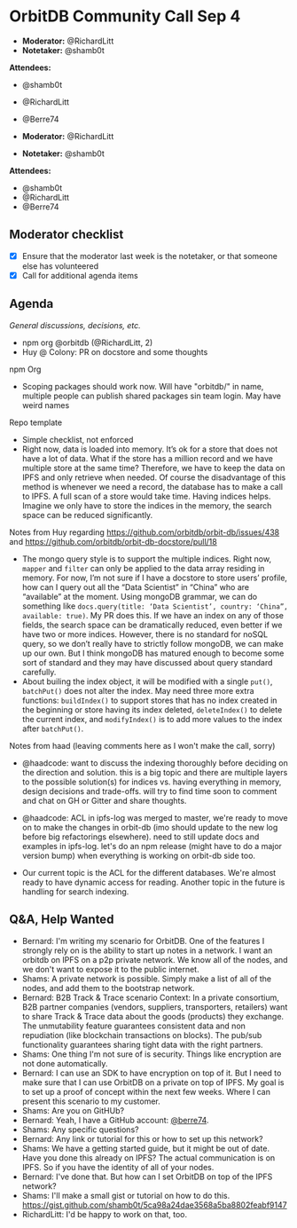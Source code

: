 # OrbitDB Community Call Sep 4

- **Moderator:** @RichardLitt
- **Notetaker:** @shamb0t

**Attendees:**
- @shamb0t
- @RichardLitt
- @Berre74

- **Moderator:** @RichardLitt
- **Notetaker:** @shamb0t

 **Attendees:**
- @shamb0t
- @RichardLitt
- @Berre74

## Moderator checklist

- [x] Ensure that the moderator last week is the notetaker, or that someone else has volunteered
- [x] Call for additional agenda items

## Agenda
_General discussions, decisions, etc._
<!-- use this format for all topics, demos, etc. that you add to the agenda: -->
- npm org @orbitdb (@RichardLitt, 2)
- Huy @ Colony: PR on docstore and some thoughts   

npm Org
- Scoping packages should work now. Will have "orbitdb/" in name, multiple people can publish shared packages sin team login. May have weird names

Repo template
- Simple checklist, not enforced
- Right now, data is loaded into memory. It’s ok for a store that does not have a lot of data. What if the store has a million record and we have multiple store at the same time? Therefore, we have to keep the data on IPFS and only retrieve when needed. Of course the disadvantage of this method is whenever we need a record, the database has to make a call to IPFS. A full scan of a store would take time. Having indices helps. Imagine we only have to store the indices in the memory, the search space can be reduced significantly.

Notes from Huy regarding https://github.com/orbitdb/orbit-db/issues/438 and https://github.com/orbitdb/orbit-db-docstore/pull/18
- The mongo query style is to support the multiple indices. Right now, `mapper` and `filter` can only be applied to the data array residing in memory. For now, I’m not sure if I have a docstore to store users’ profile, how can I query out all the “Data Scientist” in “China” who are “available” at the moment. Using mongoDB grammar, we can do something like `docs.query(title: ‘Data Scientist’, country: ‘China”, available: true)`. My PR does this. If we have an index on any of those fields, the search space can be dramatically reduced, even better if we have two or more indices. However, there is no standard for noSQL query, so we don’t really have to strictly follow mongoDB, we can make up our own. But I think mongoDB has matured enough to become some sort of standard and they may have discussed about query standard carefully.
- About builing the index object, it will be modified with a single `put()`, `batchPut()` does not alter the index. May need three more extra functions: `buildIndex()` to support stores that has no index created in the beginning or store having its index deleted, `deleteIndex()` to delete the current index, and `modifyIndex()` is to add more values to the index after `batchPut()`.

Notes from haad (leaving comments here as I won't make the call, sorry)
- @haadcode: want to discuss the indexing thoroughly before deciding on the direction and solution. this is a big topic and there are multiple layers to the possible solution(s) for indices vs. having  everything in memory, design decisions and trade-offs. will try to find time soon to comment and chat on GH or Gitter and share thoughts.
- @haadcode: ACL in ipfs-log was merged to master, we're ready to move on to make the changes in orbit-db (imo should update to the new log before big refactorings elsewhere). need to still update docs and examples in ipfs-log. let's do an npm release (might have to do a major version bump) when everything is working on orbit-db side too.

- Our current topic is the ACL for the different databases. We're almost ready to have dynamic access for reading. Another topic in the future is handling for search indexing.

## Q&A, Help Wanted


- Bernard: I'm writing my scenario for OrbitDB. One of the features I strongly rely on is the ability to start up notes in a network. I want an orbitdb on IPFS on a p2p private network. We know all of the nodes, and we don't want to expose it to the public internet.
- Shams: A private network is possible. Simply make a list of all of the nodes, and add them to the bootstrap network.
- Bernard: B2B Track & Trace scenario
Context:
In a private consortium, B2B partner companies (vendors, suppliers, transporters, retailers) want to share Track & Trace data about the goods (products) they exchange.
The unmutability feature guarantees consistent data and non repudiation (like blockchain transactions on blocks).
The pub/sub functionality guarantees sharing tight data with the right partners.
- Shams: One thing I'm not sure of is security. Things like encryption are not done automatically.
- Bernard: I can use an SDK to have encryption on top of it. But I need to make sure that I can use OrbitDB on a private on top of IPFS. My goal is to set up a proof of concept within the next few weeks. Where I can present this scenario to my customer.
- Shams: Are you on GitHUb?
- Bernard: Yeah, I have a GitHub account: [@berre74](https://github.com/berre74).
- Shams: Any specific questions?
- Bernard: Any link or tutorial for this or how to set up this network?
- Shams: We have a getting started guide, but it might be out of date. Have you done this already on IPFS? The actual communication is on IPFS. So if you have the identity of all of your nodes.
- Bernard: I've done that. But how can I set OrbitDB on top of the IPFS network?
- Shams: I'll make a small gist or tutorial on how to do this. https://gist.github.com/shamb0t/5ca98a24dae3568a5ba8802feabf9147
- RichardLitt: I'd be happy to work on that, too.

